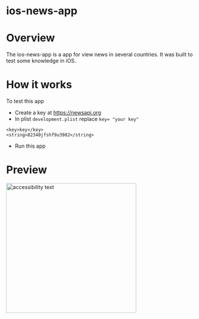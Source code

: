 # ios-news-app

# Overview

The ios-news-app is a app for view news in several countries. It was built to test some knowledge in iOS.

# How it works

To test this app
- Create a key at https://newsapi.org
- In plist `development.plist` replace `key= "your key"`
```plist
<key>key</key>
<string>82340jfshf9u3982</string>
```

- Run this app

# Preview 

<img src="https://github.com/cassiosousa/ios-news-app/blob/master/gif1.gif?raw=true" width="350" alt="accessibility text">
